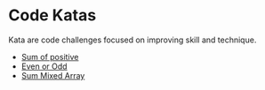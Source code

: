 # Code Katas

Kata are code challenges focused on improving skill and technique.

- [Sum of positive](./sum-of-positive.js)
- [Even or Odd](./even-or-odd.js)
- [Sum Mixed Array](./sum-mixed-array.js)
